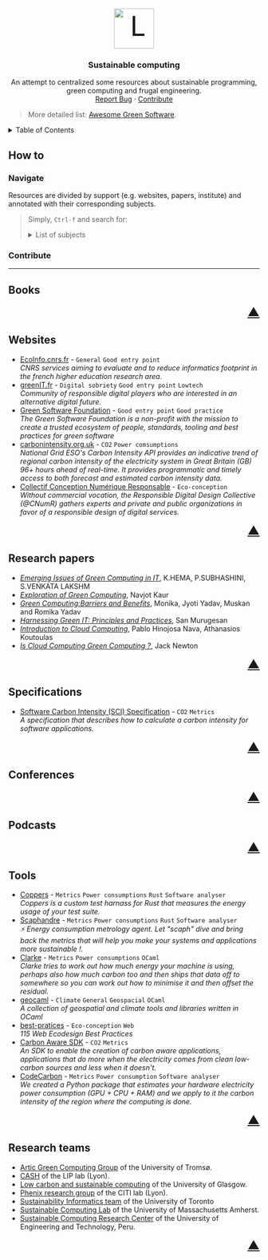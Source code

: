 <!-- PROJECT LOGO -->
<br />
<p align="center">
  <a style="font-size:55px" href="https://github.com/EmileRolley/sustainable-computing-resources">
	  <img src="https://cdn.icon-icons.com/icons2/1389/PNG/512/earth_96091.png" alt="Logo" width="80" height="80">
  </a>

  <h3 align="center">
	Sustainable computing
  </h3>

  <p align="center">
    An attempt to centralized some resources about sustainable programming, green computing and frugal engineering.
   <!-- <br /> -->
   <!--  <a href="https://github.com/github_username/repo_name"><strong>Explore the docs »</strong></a> -->
    <br />
   <!--  <a href="https://github.com/github_username/repo_name">View Demo</a> -->
    <a href="https://github.com/EmileRolley/sustainable-computing-resources/issues">Report Bug</a>
    ·
    <a href="https://github.com/EmileRolley/sustainable-computing-resources/pulls">Contribute</a>
  </p>
</p>

> More detailed list: [Awesome Green Software](https://github.com/Green-Software-Foundation/awesome-green-software).



<details>
  <summary>Table of Contents</summary>

<!-- vim-markdown-toc GitLab -->

* [How to](#how-to)
  * [Navigate](#navigate)
  * [Contribute](#contribute)
* [Books](#books)
* [Websites](#websites)
* [Research papers](#research-papers)
* [Specifications](#specifications)
* [Conferences](#conferences)
* [Podcasts](#podcasts)
* [Tools](#tools)
* [Research teams](#research-teams)

<!-- vim-markdown-toc -->

</details>


## How to

### Navigate

Resources are divided by support (e.g. websites, papers, institute) and
annotated with their corresponding subjects.

> Simply, `Ctrl-f` and search for:
>
> <details>
>   <summary>List of subjects</summary>
>
> * `Climate`
> * `CO2`
> * `Design`
> * `Digital sobriety`
> * `Eco-conception`
> * `General`
> * `Geospacial`
> * `Good entry point`
> * `Good practice`
> * `Low-tech`
> * `Maintenance`
> * `Metrics`
> * `OCaml`
> * `Power consumptions`
> * `Rust`
> * `Software analyser`
> * `Usage`
>
> </details>

### Contribute

---

## Books

<p align="right"><a href="#top" style="font-size: 24px">▲</a></p>

## Websites

* [EcoInfo.cnrs.fr](https://ecoinfo.cnrs.fr/) - `General` `Good entry point`\
_CNRS services aiming to evaluate and to reduce informatics footprint in the
french higher education research area._
* [greenIT.fr](https://www.greenit.fr/ressources/) - `Digital sobriety` `Good entry point` `Lowtech`\
_Community of responsible digital players who are interested in an alternative digital future._
* [Green Software Foundation](https://greensoftware.foundation/) - `Good entry point` `Good practice`\
_The Green Software Foundation is a non-profit with the mission to create a
trusted ecosystem of people, standards, tooling and best practices for green
software_
* [carbonintensity.org.uk](https://www.carbonintensity.org.uk/) - `CO2` `Power comsumptions`\
_National Grid ESO's Carbon Intensity API provides an indicative trend of
regional carbon intensity of the electricity system in Great Britain (GB) 96+
hours ahead of real-time. It provides programmatic and timely access to both
forecast and estimated carbon intensity data._
* [Collectif Conception Numérique Responsable](https://collectif.greenit.fr/) - `Eco-conception`\
_Without commercial vocation, the Responsible Digital Design Collective
(@CNumR) gathers experts and private and public organizations in favor of a
responsible design of digital services._

<p align="right"><a href="#top" style="font-size: 24px">▲</a></p>

## Research papers

* [_Emerging Issues of Green Computing in IT_](https://www.ijser.org/researchpaper/Emerging-Issues-of-Green-Computing-in-IT.pdf), K.HEMA, P.SUBHASHINI, S.VENKATA LAKSHM
* [_Exploration of Green Computing_](https://citeseerx.ist.psu.edu/viewdoc/summary?doi=10.1.1.413.7249), Navjot Kaur
* [_Green Computing:Barriers and Benefits_](https://www.ripublication.com/ijcir17/ijcirv13n3_03.pdf), Monika, Jyoti Yadav, Muskan and Romika Yadav
* [_Harnessing Green IT: Principles and Practices_](https://www.pitt.edu/~dtipper/2011/GreenPaper.pdf), San Murugesan
* [_Introduction to Cloud Computing_](https://www.academia.edu/5353941/Introduction_to_Green_Computing), Pablo Hinojosa Nava, Athanasios Koutoulas
* [_Is Cloud Computing Green Computing ?_](https://www.jstor.org/stable/23630285?refreqid=excelsior%3A2ac4710f3fa2120a8e9bd204bba1d3c4), Jack Newton

<p align="right"><a href="#top" style="font-size: 24px">▲</a></p>


## Specifications

* [Software Carbon Intensity (SCI) Specification](https://github.com/Green-Software-Foundation/software_carbon_intensity) - `CO2` `Metrics`\
_A specification that describes how to calculate a carbon intensity for
software applications._

<p align="right"><a href="#top" style="font-size: 24px">▲</a></p>

## Conferences

<p align="right"><a href="#top" style="font-size: 24px">▲</a></p>

## Podcasts

<p align="right"><a href="#top" style="font-size: 24px">▲</a></p>

## Tools

* [Coppers](https://github.com/ThijsRay/coppers) - `Metrics` `Power consumptions` `Rust` `Software analyser`\
_Coppers is a custom test harnass for Rust that measures the energy usage of
your test suite._
* [Scaphandre](https://github.com/hubblo-org/scaphandre) - `Metrics` `Power consumptions` `Rust` `Software analyser`\
_:zap: Energy consumption metrology agent. Let "scaph" dive and bring back the
metrics that will help you make your systems and applications more sustainable
!._
* [Clarke](https://github.com/patricoferris/clarke) - `Metrics` `Power consumptions` `OCaml` \
_Clarke tries to work out how much energy your machine is using, perhaps also
how much carbon too and then ships that data off to somewhere so you can work
out how to minimise it and then offset the residual._
* [geocaml](https://github.com/geocaml) - `Climate` `General` `Geospacial` `OCaml`\
_A collection of geospatial and climate tools and libraries written in OCaml_
* [best-pratices](https://github.com/cnumr/best-practices) - `Eco-conception` `Web`\
_115 Web Ecodesign Best Practices_
* [Carbon Aware SDK](https://github.com/Green-Software-Foundation/carbon-aware-sdk) - `CO2` `Metrics`\
_An SDK to enable the creation of carbon aware applications, applications that
do more when the electricity comes from clean low-carbon sources and less when
it doesn't._
* [CodeCarbon](https://github.com/mlco2/codecarbon) - `Metrics` `Power consumption` `Software analyser`\
_We created a Python package that estimates your hardware electricity power
consumption (GPU + CPU + RAM) and we apply to it the carbon intensity of the
region where the computing is done._

<p align="right"><a href="#top" style="font-size: 24px">▲</a></p>

## Research teams

* [Artic Green Computing Group](https://site.uit.no/arcticgreen/) of the University of Tromsø.
* [CASH](http://www.ens-lyon.fr/LIP/CASH/) of the LIP lab (Lyon).
* [Low carbon and sustainable computing](https://www.gla.ac.uk/schools/computing/research/researchthemes/lowcarbon/) of the University of Glasgow.
* [Phenix research group](https://phenix.citi-lab.fr/) of the CITI lab (Lyon).
* [Sustainability Informatics team](https://web.cs.toronto.edu/research/sustainability-informatics) of the University of Toronto
* [Sustainable Computing Lab](https://www.sustainablecomputinglab.io/) of the University of Massachusetts Amherst.
* [Sustainable Computing Research Center](https://compsust.utec.edu.pe/about) of the University of Engineering and Technology, Peru.

<p align="right"><a href="#top" style="font-size: 24px">▲</a></p>

